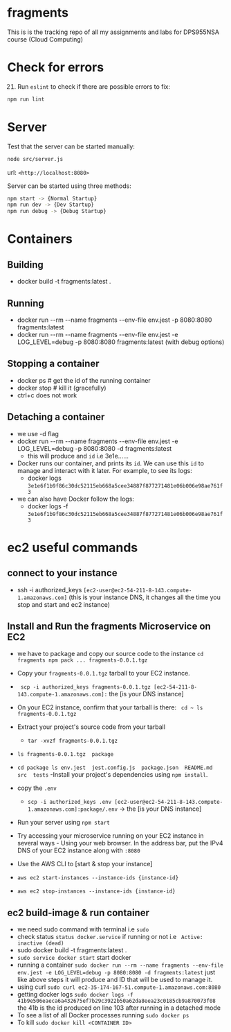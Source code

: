 # fragments

This is is the tracking repo of all my assignments and labs for DPS955NSA course (Cloud Computing)

# Check for errors

21. Run `eslint` to check if there are possible errors to fix:

```sh
npm run lint
```

# Server

Test that the server can be started manually:

```sh
node src/server.js
```

url: `<http://localhost:8080>`

Server can be started using three methods:

```sh
npm start -> {Normal Startup}
npm run dev -> {Dev Startup}
npm run debug -> {Debug Startup}
```

# Containers

## Building

- docker build -t fragments:latest .

## Running

- docker run --rm --name fragments --env-file env.jest -p 8080:8080 fragments:latest
- docker run --rm --name fragments --env-file env.jest -e LOG_LEVEL=debug -p 8080:8080 fragments:latest (with debug options)

## Stopping a container

- docker ps # get the id of the running container
- docker stop <container> # kill it (gracefully)
- ctrl+c does not work

## Detaching a container

- we use -d flag
- docker run --rm --name fragments --env-file env.jest -e LOG_LEVEL=debug -p 8080:8080 -d fragments:latest
  - this will produce and `id` i.e 3e1e......
- Docker runs our container, and prints its `id`. We can use this `id` to manage and interact with it later. For example, to see its logs:
  - docker logs `3e1e6f1b9f86c30dc52115eb668a5cee34887f877271481e06b006e98ae761f3`
- we can also have Docker follow the logs:
  - docker logs -f `3e1e6f1b9f86c30dc52115eb668a5cee34887f877271481e06b006e98ae761f3`

# ec2 useful commands

## connect to your instance

- ssh -i authorized_keys `[ec2-user@ec2-54-211-8-143.compute-1.amazonaws.com]` (this is your instance DNS, it changes all the time you stop and start and ec2 instance)

## Install and Run the fragments Microservice on EC2

- we have to package and copy our source code to the instance
  `cd fragments
npm pack
...
fragments-0.0.1.tgz
`
- Copy your `fragments-0.0.1.tgz` tarball to your EC2 instance.
- ` scp -i authorized_keys fragments-0.0.1.tgz [ec2-54-211-8-143.compute-1.amazonaws.com]:` the [is your DNS instance]
- On your EC2 instance, confirm that your tarball is there:
  `
cd ~
ls`
  `fragments-0.0.1.tgz`
- Extract your project's source code from your tarball
  - `tar -xvzf fragments-0.0.1.tgz`
- `ls
fragments-0.0.1.tgz  package`
- `cd package
ls
env.jest  jest.config.js  package.json  README.md  src  tests`
  -Install your project's dependencies using `npm install`.

- copy the `.env`

  - `scp -i authorized_keys .env [ec2-user@ec2-54-211-8-143.compute-1.amazonaws.com]:package/.env` -> the [is your DNS instance]

- Run your server using `npm start`
- Try accessing your microservice running on your EC2 instance in several ways - Using your web browser. In the address bar, put the IPv4 DNS of your EC2 instance along with `:8080`

- Use the AWS CLI to [start & stop your instance]
- `aws ec2 start-instances --instance-ids {instance-id}`
- `aws ec2 stop-instances --instance-ids {instance-id}`

## ec2 build-image & run container

- we need sudo command with terminal i.e `sudo`
- check status `status docker.service` if running or not i.e ` Active: inactive (dead)`
- sudo docker build -t fragments:latest .
- `sudo service docker start` start docker
- running a container `sudo docker run --rm --name fragments --env-file env.jest -e LOG_LEVEL=debug -p 8080:8080 -d fragments:latest` just like above steps it will produce and ID that will be used to manage it.
- using curl `sudo curl ec2-35-174-167-51.compute-1.amazonaws.com:8080`
- getting docker logs `sudo docker logs -f 41b9e506eaeca6a432675ef7b29c3922b50a62da8eea23c0185cb9a870073f08` the 41b is the id produced on line 103 after running in a detached mode
- To see a list of all Docker processes running `sudo docker ps`
- To kill `sudo docker kill <CONTAINER ID>`

